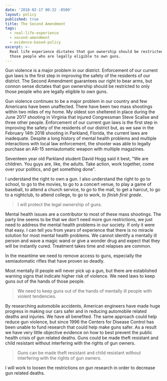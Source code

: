 ```yaml
---
date: '2018-02-17 00:32 -0500'
layout: policy
published: true
title: The Second Amendment
tags:
  - real-life-experience
  - second-amendment
  - evidence-based-policy
excerpt: >-
  Real life experience dictates that gun ownership should be restricted to only
  those people who are legally eligible to own guns.
---
```

Gun violence is a major problem in our district. Enforcement of our current gun laws is the first step in improving the safety of the residents of our district. The Second Amendment guarantees our right to bear arms, but connon sense dictates that gun ownership should be restricted to only those people who are legally eligible to own guns.

Gun violence continues to be a major problem in our country and few Americans have been unaffected. There have been two mass shootings within two miles of my home. My oldest son sheltered in place during the June 2017 shooting in Virginia that injured Congressman Steve Scalise and three other people.  Enforcement of our current gun laws is the first step in improving the safety of the residents of our district but, as we saw in the February 14th 2018 shooting in Parkland, Florida, the current laws are inadequate. Despite a long history of mental health problems and multiple interactions with local law enforcement, the shooter was able to legally purchase an AR-15 semiautomatic weapon with multiple magazines.

Seventeen year old Parkland student David Hogg said it best, "We are children. You guys are, like, the adults. Take action, work together, come over your politics, and get something done".

I understand the right to own a gun. I also understand the right to go to school, to go to the movies, to go to a concert venue, to play a game of baseball, to attend a church service, to go to the mall, to get a haircut, to go to a nightclub, to attend college, to go to work, _to finish first grade_.

>I will protect the legal ownership of guns.

Mental health issues are a contributor to most of these mass shootings. The party line seems to be that we don't need more gun restrictions, we just need to address the mental health problems in our society. If only it were that easy. I can tell you from years of experience that there is no miracle solution for most mental health problems. We cannot identify a mentally ill person and wave a magic wand or give a wonder drug and expect that they will be instantly cured. Treatment takes time and relapses are common.

In the meantime we need to remove access to guns, especially the semiautomatic rifles that have proven so deadly.

Most mentally ill people will never pick up a gun, but there are established warning signs that indicate higher risk of violence. We need laws to keep guns out of the hands of those people.

>We need to keep guns out of the hands of mentally ill people with violent tendencies.

By researching automobile accidents, American engineers have made huge progress in making our cars safer and in reducing automobile related deaths and injuries. We have all benefited. The same approach could help reduce gun violence, but since 1996 the Centers for Disease Control has been unable to fund research that could help make guns safer.  As a result we have very little objective evidence on how to best prevent the public health crisis of gun related deaths. Guns could be made theft resistant and child resistant without interfering with the rights of gun owners.

> Guns can be made theft resistant and child resistant without interfering with the rights of gun owners.

I will work to loosen the restrictions on gun research in order to decrease gun related deaths.

